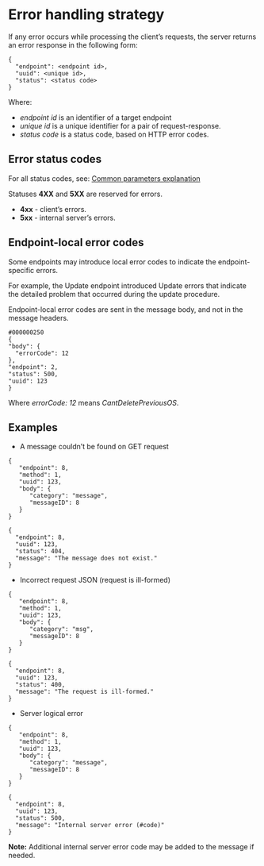 # Error handling strategy
If any error occurs while processing the client’s requests, the server returns an error response in the following form:
```
{
  "endpoint": <endpoint id>,
  "uuid": <unique id>,
  "status": <status code>
}
```
Where:
- *endpoint id* is an identifier of a target endpoint
- *unique id* is a unique identifier for a pair of request-response.
- *status code* is a status code, based on HTTP error codes.

## Error status codes
For all status codes, see: [Common parameters explanation](common_parameters_explanation.md)

Statuses **4XX** and **5XX** are reserved for errors.
- **4xx** - client’s errors.
- **5xx** - internal server’s errors.

## Endpoint-local error codes
Some endpoints may introduce local error codes to indicate the endpoint-specific errors.

For example, the Update endpoint introduced Update errors that indicate the detailed problem that occurred during the update procedure.

Endpoint-local error codes are sent in the message body, and not in the message headers.

```
#000000250
{
"body": {
  "errorCode": 12
}, 
"endpoint": 2, 
"status": 500, 
"uuid": 123
}
```
Where *errorCode: 12* means *CantDeletePreviousOS*.

## Examples
- A message couldn’t be found on GET request
```
{
   "endpoint": 8,
   "method": 1,
   "uuid": 123,
   "body": {
      "category": "message",
      "messageID": 8
   }
}
```
```
{
  "endpoint": 8,
  "uuid": 123,
  "status": 404,
  "message": "The message does not exist." 
}
```
- Incorrect request JSON (request is ill-formed)
```
{
   "endpoint": 8,
   "method": 1,
   "uuid": 123,
   "body": {
      "category": "msg",
      "messageID": 8
   }
}
```
```
{
  "endpoint": 8,
  "uuid": 123,
  "status": 400,
  "message": "The request is ill-formed." 
}
```
- Server logical error

```
{
   "endpoint": 8,
   "method": 1,
   "uuid": 123,
   "body": {
      "category": "message",
      "messageID": 8
   }
}
```
```
{
  "endpoint": 8,
  "uuid": 123,
  "status": 500,
  "message": "Internal server error (#code)" 
}
```
**Note:** Additional internal server error code may be added to the message if needed.